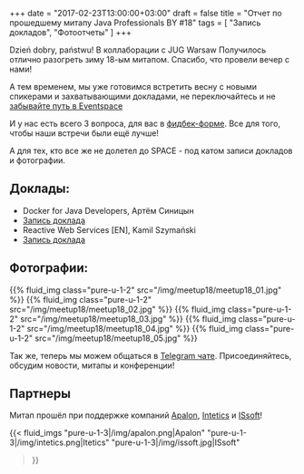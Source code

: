 +++
date = "2017-02-23T13:00:00+03:00"
draft = false
title = "Отчет по прошедшему митапу Java Professionals BY #18"
tags = [
    "Запись докладов",
    "Фотоотчеты"
]
+++

Dzień dobry, państwu! В коллаборации с JUG Warsaw Получилось отлично разогреть зиму 18-ым митапом. Спасибо, что провели вечер с нами!

А тем временем, мы уже готовимся встретить весну с новыми спикерами и захватывающими докладами, не переключайтесь 
и не [забывайте путь в Eventspace](https://memepedia.ru/ugandan-knuckles/)

И у нас есть всего 3 вопроса, для вас в [фидбек-форме](http://bit.ly/jprof_resp_18). Все для того, чтобы наши встречи были ещё лучше!

А для тех, кто все же не долетел до SPACE - под катом записи докладов и фотографии.

<!--more-->

## Доклады:

 - Docker for Java Developers, Артём Синицын
  - [Запись доклада](https://www.youtube.com/watch?v=oPYidu7fjWU)
 - Reactive Web Services [EN], Kamil Szymański
  - [Запись доклада](https://www.youtube.com/watch?v=Q3_9Cy5C6h0)

## Фотографии:

<div class="post_photos">

{{% fluid_img class="pure-u-1-2" src="/img/meetup18/meetup18_01.jpg" %}}
{{% fluid_img class="pure-u-1-2" src="/img/meetup18/meetup18_02.jpg" %}}
{{% fluid_img class="pure-u-1-2" src="/img/meetup18/meetup18_03.jpg" %}}
{{% fluid_img class="pure-u-1-2" src="/img/meetup18/meetup18_04.jpg" %}}
{{% fluid_img class="pure-u-1-2" src="/img/meetup18/meetup18_05.jpg" %}}

</div>

Так же, теперь мы можем общаться в [Telegram чате](https://t.me/jprof_by). Присоединяйтесь, обсудим новости, митапы и конференции!

## Партнеры

Митап прошёл при поддержке компаний [Apalon](http://apalon.com), [Intetics](http://intetics.com/) и [ISsoft](http://www.issoft.by/)!

{{< fluid_imgs
  "pure-u-1-3|/img/apalon.png|Apalon"
  "pure-u-1-3|/img/intetics.png|Itetics"
  "pure-u-1-3|/img/issoft.jpg|ISsoft"
>}}
